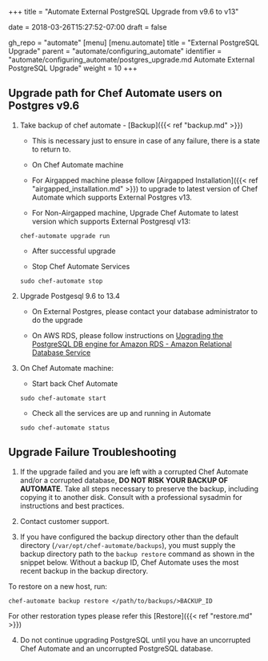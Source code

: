 +++
title = "Automate External PostgreSQL Upgrade from v9.6 to v13"

date = 2018-03-26T15:27:52-07:00
draft = false

gh_repo = "automate"
[menu]
  [menu.automate]
    title = "External PostgreSQL Upgrade"
    parent = "automate/configuring_automate"
    identifier = "automate/configuring_automate/postgres_upgrade.md Automate External PostgreSQL Upgrade"
    weight = 10
+++

## Upgrade path for Chef Automate users on Postgres v9.6
1. Take backup of chef automate - [Backup]({{< ref "backup.md" >}})

   * This is necessary just to ensure in case of any failure, there is a state to return to.

   * On Chef Automate machine

   * For Airgapped machine please follow [Airgapped Installation]({{< ref "airgapped_installation.md" >}})  to upgrade to latest version of Chef Automate which supports External Postgres v13.

   * For Non-Airgapped machine, Upgrade Chef Automate to latest version which supports External Postgresql v13:

    ```shell
    chef-automate upgrade run
    ```

   * After successful upgrade

   * Stop Chef Automate Services

    ```shell
    sudo chef-automate stop
    ```

3. Upgrade Postgesql 9.6 to 13.4

   * On External Postgres, please contact your database administrator to do the upgrade

   * On AWS RDS, please follow instructions on [Upgrading the PostgreSQL DB engine for Amazon RDS - Amazon Relational Database Service](https://docs.aws.amazon.com/AmazonRDS/latest/UserGuide/USER_UpgradeDBInstance.PostgreSQL.html)

1. On Chef Automate machine:

   * Start back Chef Automate

    ```shell
    sudo chef-automate start
    ```

   * Check all the services are up and running in Automate

    ```shell
    sudo chef-automate status
    ```


## Upgrade Failure Troubleshooting

1. If the upgrade failed and you are left with a corrupted Chef Automate and/or a corrupted database, **DO NOT RISK YOUR BACKUP OF AUTOMATE**. Take all steps necessary to preserve the backup, including copying it to another disk. Consult with a professional sysadmin for instructions and best practices.

2. Contact customer support.

3. If you have configured the backup directory other than the default directory (`/var/opt/chef-automate/backups`), you must supply the backup directory path to the `backup restore` command as shown in the snippet below. Without a backup ID, Chef Automate uses the most recent backup in the backup directory.

To restore on a new host, run:

  ```shell
  chef-automate backup restore </path/to/backups/>BACKUP_ID
  ```
For other restoration types please refer this [Restore]({{< ref "restore.md" >}})

4. Do not continue upgrading PostgreSQL until you have an uncorrupted Chef Automate and an uncorrupted PostgreSQL database.